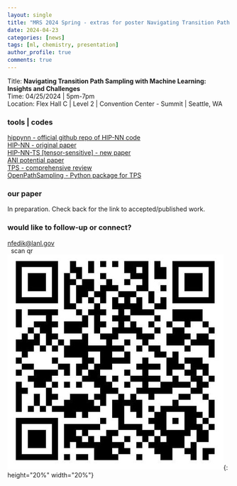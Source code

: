 ```yaml
---
layout: single
title: "MRS 2024 Spring - extras for poster Navigating Transition Path Sampling with Machine Learning: Insights and Challenges"
date: 2024-04-23
categories: [news]
tags: [ml, chemistry, presentation]
author_profile: true
comments: true
---
```

Title: **Navigating Transition Path Sampling with Machine Learning: Insights and Challenges**  
Time: 04/25/2024 \| 5pm-7pm      
Location: Flex Hall C | Level 2 | Convention Center - Summit | Seattle, WA    
### tools | codes  
<i class="fab fa-fw fa-github"></i> [hippynn - official github repo of HIP-NN code](https://github.com/lanl/hippynn)    
[HIP-NN - original paper](https://pubs.aip.org/aip/jcp/article/148/24/241715/960039/Hierarchical-modeling-of-molecular-energies-using)    
[HIP-NN-TS [tensor-sensitive] - new paper](https://pubs.aip.org/aip/jcp/article/158/18/184108/2889493/Lightweight-and-effective-tensor-sensitivity-for)          
[ANI potential paper](https://pubs.rsc.org/en/content/articlelanding/2017/sc/c6sc05720a)      
[TPS - comprehensive review](https://www.annualreviews.org/content/journals/10.1146/annurev.physchem.53.082301.113146)      
[OpenPathSampling - Python package for TPS](http://openpathsampling.org/latest/)        
  
### our paper
In preparation. Check back for the link to accepted/published work. 

### would like to follow-up or connect? 
<i class="fas fa-fw fa-envelope-square"></i> nfedik@lanl.gov   
&nbsp;<i class="fab fa-linkedin"></i> scan qr  
![](/assets/images/linkedin_nfedik_qr.jpeg){: height="20%" width="20%"}
<i class="fa fa-gear fa-spin fa-2x" style="color: red"></i>





<!-- {: .text-left .credit style="font-size: 70%"} -->


